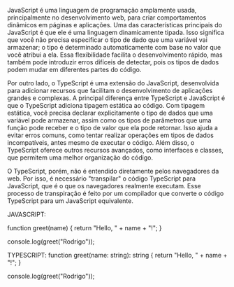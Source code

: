 JavaScript é uma linguagem de programação amplamente usada, principalmente no desenvolvimento web, para criar
comportamentos dinâmicos em páginas e aplicações. Uma das características principais do JavaScript é que ele é
uma linguagem dinamicamente tipada. Isso significa que você não precisa especificar o tipo de dado que uma
variável vai armazenar; o tipo é determinado automaticamente com base no valor que você atribui a ela. Essa
flexibilidade facilita o desenvolvimento rápido, mas também pode introduzir erros difíceis de detectar, pois
os tipos de dados podem mudar em diferentes partes do código.

Por outro lado, o TypeScript é uma extensão do JavaScript, desenvolvida para adicionar recursos que facilitam
o desenvolvimento de aplicações grandes e complexas. A principal diferença entre TypeScript e JavaScript é que
o TypeScript adiciona tipagem estática ao código. Com tipagem estática, você precisa declarar explicitamente o
tipo de dados que uma variável pode armazenar, assim como os tipos de parâmetros que uma função pode receber e
o tipo de valor que ela pode retornar. Isso ajuda a evitar erros comuns, como tentar realizar operações em
tipos de dados incompatíveis, antes mesmo de executar o código. Além disso, o TypeScript oferece outros
recursos avançados, como interfaces e classes, que permitem uma melhor organização do código.

O TypeScript, porém, não é entendido diretamente pelos navegadores da web. Por isso, é necessário "transpilar"
o código TypeScript para JavaScript, que é o que os navegadores realmente executam. Esse processo de
transpiração é feito por um compilador que converte o código TypeScript para um JavaScript equivalente.

JAVASCRIPT:

function greet(name) {
    return "Hello, " + name + "!";
}

console.log(greet("Rodrigo"));

TYPESCRIPT:
function greet(name: string): string {
    return "Hello, " + name + "!";
}

console.log(greet("Rodrigo"));
